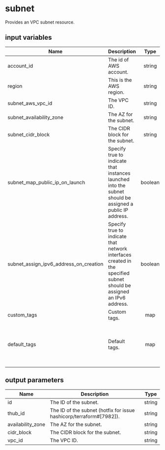 # subnet

Provides an VPC subnet resource.

## input variables

| Name | Description | Type | Default | Required |
|------|-------------|:----:|:-----:|:-----:|
|account_id|The id of AWS account.|string||Yes|
|region|This is the AWS region.|string|us-east-1|Yes|
|subnet_aws_vpc_id|The VPC ID.|string||Yes|
|subnet_availability_zone|The AZ for the subnet.|string|us-east-1a|No|
|subnet_cidr_block|The CIDR block for the subnet.|string|10.0.1.0/24|No|
|subnet_map_public_ip_on_launch|Specify true to indicate that instances launched into the subnet should be assigned a public IP address.|boolean|false|No|
|subnet_assign_ipv6_address_on_creation|Specify true to indicate that network interfaces created in the specified subnet should be assigned an IPv6 address.|boolean|false|No|
|custom_tags|Custom tags.|map||No|
|default_tags|Default tags.|map|{"ThubName"= "{{ name }}","ThubCode"= "{{ code }}","ThubEnv"= "default","Description" = "Managed by TerraHub"}|No|

## output parameters

| Name | Description | Type |
|------|-------------|:----:|
|id|The ID of the subnet.|string|
|thub_id|The ID of the subnet (hotfix for issue hashicorp/terraform#[7982]).|string|
|availability_zone|The AZ for the subnet.|string|
|cidr_block|The CIDR block for the subnet.|string|
|vpc_id|The VPC ID.|string|
